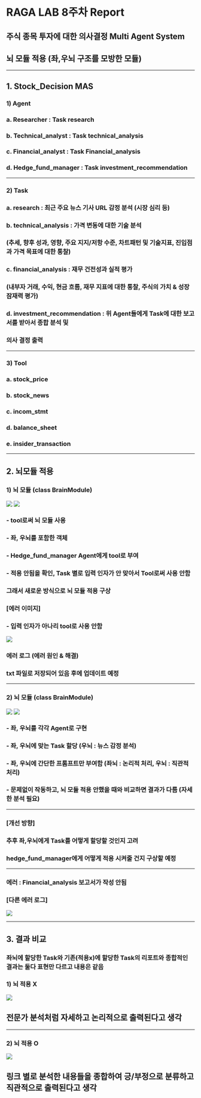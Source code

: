 # RAGA LAB 8주차 Report
## 주식 종목 투자에 대한 의사결정 Multi Agent System
## 뇌 모듈 적용 (좌,우뇌 구조를 모방한 모듈)

---

## 1. Stock_Decision MAS

### 1) Agent

###   a. Researcher : Task research
###   b. Technical_analyst : Task technical_analysis
###   c. Financial_analyst : Task Financial_analysis
###   d. Hedge_fund_manager : Task investment_recommendation

---

### 2) Task

###   a. research : 최근 주요 뉴스 기사 URL 감정 분석 (시장 심리 등)
###   b. technical_analysis : 가격 변동에 대한 기술 분석
###      (추세, 향후 성과, 영향, 주요 지지/저항 수준, 차트패턴 및 기술지표, 진입점과 가격 목표에 대한 통찰)
###   c. financial_analysis : 재무 건전성과 실적 평가
###      (내부자 거래, 수익, 현금 흐름, 재무 지표에 대한 통찰, 주식의 가치 & 성장 잠재력 평가)
###   d. investment_recommendation : 위 Agent들에게 Task에 대한 보고서를 받아서 종합 분석 및
###      의사 결정 출력

---

### 3) Tool

###   a. stock_price
###   b. stock_news
###   c. incom_stmt
###   d. balance_sheet
###   e. insider_transaction

---

## 2. 뇌모듈 적용

### 1) 뇌 모듈 (class BrainModule)
<img align="center" src="./img/8/1-1.png">
<img align="center" src="./img/8/1-2.png">

### - tool로써 뇌 모듈 사용
### - 좌, 우뇌를 포함한 객체
### - Hedge_fund_manager Agent에게 tool로 부여
### - 적용 안됨을 확인, Task 별로 입력 인자가 안 맞아서 Tool로써 사용 안함
### **그래서 새로운 방식으로 뇌 모듈 적용 구상**

### [에러 이미지]
### - 입력 인자가 아나리 tool로 사용 안함
<img align="center" src="./img/8/arg_error.png">

### 에러 로그 (에러 원인 & 해결)
### txt 파일로 저장되어 있음 후에 업데이트 예정

---

### 2) 뇌 모듈 (class BrainModule)
<img align="center" src="./img/8/2-1.png">
<img align="center" src="./img/8/2-2.png">

### - 좌, 우뇌를 각각 Agent로 구현
### - 좌, 우뇌에 맞는 Task 할당 (우뇌 : 뉴스 감정 분석)
### - 좌, 우뇌에 간단한 프롬프트만 부여함 (좌뇌 : 논리적 처리, 우뇌 : 직관적 처리)
### - 문제없이 작동하고, 뇌 모듈 적용 안했을 때와 비교하면 결과가 다름 (자세한 분석 필요)
---
### [개선 방향]
### **추후 좌,우뇌에게 Task를 어떻게 할당할 것인지 고려**
### **hedge_fund_manager에게 어떻게 적용 시켜줄 건지 구상할 예정**

---

### 에러 : Financial_analysis 보고서가 작성 안됨
### [다른 에러 로그]
<img align="center" src="./img/8/Final_brain_module_Error.png">

---

## 3. 결과 비교
### 좌뇌에 할당한 Task와 기존(적용x)에 할당한 Task의 리포트와 종합적인 결과는 둘다 표현만 다르고 내용은 같음

### 1) 뇌 적용 X
<img align="center" src="./img/8/3-1.png">

## 전문가 분석처럼 자세하고 논리적으로 출력된다고 생각

---

### 2) 뇌 적용 O
<img align="center" src="./img/8/3-2.png">

## 링크 별로 분석한 내용들을 종합하여 긍/부정으로 분류하고 직관적으로 출력된다고 생각


